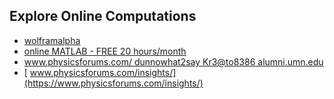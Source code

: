 ## Explore Online Computations
 - [ wolframalpha ](https://www.wolframalpha.com/)
 - [ online MATLAB - FREE 20 hours/month ](https://www.mathworks.com/products/matlab-online.html)
 - [ www.physicsforums.com/ dunnowhat2say Kr3@to8386  alumni.umn.edu](https://www.physicsforums.com/ )
 - [ www.physicsforums.com/insights/](https://www.physicsforums.com/insights/)


